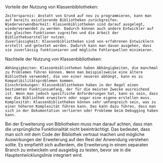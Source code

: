 #

Vorteile der Nutzung von Klassenbibliotheken:

    Zeitersparnis: Anstatt von Grund auf neu zu programmieren, kann man auf bereits existierende Bibliotheken zurückgreifen.
    Wiederverwendbarkeit: Klassenbibliotheken sind darauf ausgelegt, wiederverwendet zu werden. Dadurch können auch andere Entwickler auf die gleichen Funktionen zugreifen und die Arbeit der Bibliotheksersteller nutzen.
    Zuverlässigkeit: Klassenbibliotheken sind von erfahrenen Entwicklern erstellt und getestet worden. Dadurch kann man davon ausgehen, dass sie zuverlässig funktionieren und mögliche Fehlerquellen minimieren.

Nachteile der Nutzung von Klassenbibliotheken:

    Abhängigkeiten: Klassenbibliotheken haben Abhängigkeiten, die manchmal zu Problemen führen können. Wenn man beispielsweise eine ältere Bibliothek verwendet, die von einer neueren abhängt, kann es zu Kompatibilitätsproblemen kommen.
    Einschränkungen: Klassenbibliotheken haben in der Regel einen bestimmten Funktionsumfang, der für die meisten Zwecke ausreichend ist. Wenn man jedoch spezifische Anforderungen hat, kann es sein, dass man die Bibliothek erweitern oder sogar eine eigene erstellen muss.
    Komplexität: Klassenbibliotheken können sehr umfangreich sein, was zu einer höheren Komplexität führen kann. Das kann dazu führen, dass man sich in der Dokumentation verlieren oder Probleme beim Debugging haben kann.

Bei der Erweiterung von Bibliotheken muss man darauf achten, dass man die ursprüngliche Funktionalität nicht beeinträchtigt. Das bedeutet, dass man sich mit dem Code der Bibliothek vertraut machen und mögliche Auswirkungen der Erweiterung auf den Rest der Anwendung verstehen sollte. Es empfiehlt sich außerdem, die Erweiterung in einem separaten Branch zu entwickeln und ausgiebig zu testen, bevor sie in die Hauptentwicklungslinie integriert wird.

